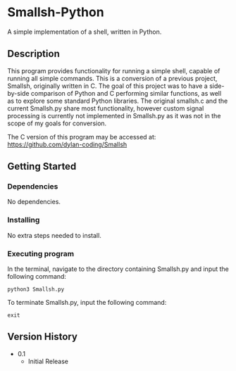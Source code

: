 # Smallsh-Python

A simple implementation of a shell, written in Python.

## Description

This program provides functionality for running a simple shell, capable of running all
simple commands. This is a conversion of a previous project, Smallsh, originally written
in C. The goal of this project was to have a side-by-side comparison of Python and C
performing similar functions, as well as to explore some standard Python libraries.
The original smallsh.c and the current Smallsh.py share most functionality, however
custom signal processing is currently not implemented in Smallsh.py as it was not in
the scope of my goals for conversion.

The C version of this program may be accessed at: https://github.com/dylan-coding/Smallsh

## Getting Started

### Dependencies

No dependencies.

### Installing

No extra steps needed to install.

### Executing program

In the terminal, navigate to the directory containing Smallsh.py and input the
following command:
```
python3 Smallsh.py
```

To terminate Smallsh.py, input the following command:
```
exit
```

## Version History

* 0.1
    * Initial Release